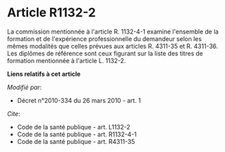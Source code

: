 # Article R1132-2

La commission mentionnée à l'article R. 1132-4-1 examine l'ensemble de la formation et de l'expérience professionnelle du
demandeur selon les mêmes modalités que celles prévues aux articles R. 4311-35 et R. 4311-36. Les diplômes de référence sont
ceux figurant sur la liste des titres de formation mentionnée à l'article L. 1132-2.

**Liens relatifs à cet article**

_Modifié par_:

  - Décret n°2010-334 du 26 mars 2010 - art. 1

_Cite_:

  - Code de la santé publique - art. L1132-2
  - Code de la santé publique - art. R1132-4-1
  - Code de la santé publique - art. R4311-35
